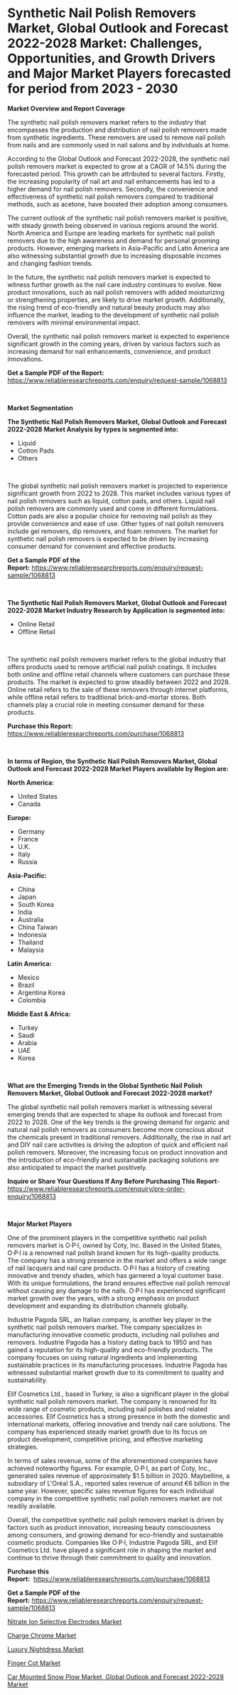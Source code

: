 <p><h1>Synthetic Nail Polish Removers Market, Global Outlook and Forecast 2022-2028 Market: Challenges, Opportunities, and Growth Drivers and Major Market Players forecasted for period from 2023 - 2030</h1></p><p><strong>Market Overview and Report Coverage</strong></p>
<p><p>The synthetic nail polish removers market refers to the industry that encompasses the production and distribution of nail polish removers made from synthetic ingredients. These removers are used to remove nail polish from nails and are commonly used in nail salons and by individuals at home.</p><p>According to the Global Outlook and Forecast 2022-2028, the synthetic nail polish removers market is expected to grow at a CAGR of 14.5% during the forecasted period. This growth can be attributed to several factors. Firstly, the increasing popularity of nail art and nail enhancements has led to a higher demand for nail polish removers. Secondly, the convenience and effectiveness of synthetic nail polish removers compared to traditional methods, such as acetone, have boosted their adoption among consumers.</p><p>The current outlook of the synthetic nail polish removers market is positive, with steady growth being observed in various regions around the world. North America and Europe are leading markets for synthetic nail polish removers due to the high awareness and demand for personal grooming products. However, emerging markets in Asia-Pacific and Latin America are also witnessing substantial growth due to increasing disposable incomes and changing fashion trends.</p><p>In the future, the synthetic nail polish removers market is expected to witness further growth as the nail care industry continues to evolve. New product innovations, such as nail polish removers with added moisturizing or strengthening properties, are likely to drive market growth. Additionally, the rising trend of eco-friendly and natural beauty products may also influence the market, leading to the development of synthetic nail polish removers with minimal environmental impact.</p><p>Overall, the synthetic nail polish removers market is expected to experience significant growth in the coming years, driven by various factors such as increasing demand for nail enhancements, convenience, and product innovations.</p></p>
<p><strong>Get a Sample PDF of the Report:</strong> <a href="https://www.reliableresearchreports.com/enquiry/request-sample/1068813">https://www.reliableresearchreports.com/enquiry/request-sample/1068813</a></p>
<p>&nbsp;</p>
<p><strong>Market Segmentation</strong></p>
<p><strong>The Synthetic Nail Polish Removers Market, Global Outlook and Forecast 2022-2028 Market Analysis by types is segmented into:</strong></p>
<p><ul><li>Liquid</li><li>Cotton Pads</li><li>Others</li></ul></p>
<p>&nbsp;</p>
<p><p>The global synthetic nail polish removers market is projected to experience significant growth from 2022 to 2028. This market includes various types of nail polish removers such as liquid, cotton pads, and others. Liquid nail polish removers are commonly used and come in different formulations. Cotton pads are also a popular choice for removing nail polish as they provide convenience and ease of use. Other types of nail polish removers include gel removers, dip removers, and foam removers. The market for synthetic nail polish removers is expected to be driven by increasing consumer demand for convenient and effective products.</p></p>
<p><strong>Get a Sample PDF of the Report:</strong>&nbsp;<a href="https://www.reliableresearchreports.com/enquiry/request-sample/1068813">https://www.reliableresearchreports.com/enquiry/request-sample/1068813</a></p>
<p>&nbsp;</p>
<p><strong>The Synthetic Nail Polish Removers Market, Global Outlook and Forecast 2022-2028 Market Industry Research by Application is segmented into:</strong></p>
<p><ul><li>Online Retail</li><li>Offline Retail</li></ul></p>
<p>&nbsp;</p>
<p><p>The synthetic nail polish removers market refers to the global industry that offers products used to remove artificial nail polish coatings. It includes both online and offline retail channels where customers can purchase these products. The market is expected to grow steadily between 2022 and 2028. Online retail refers to the sale of these removers through internet platforms, while offline retail refers to traditional brick-and-mortar stores. Both channels play a crucial role in meeting consumer demand for these products.</p></p>
<p><strong>Purchase this Report:</strong>&nbsp; <a href="https://www.reliableresearchreports.com/purchase/1068813">https://www.reliableresearchreports.com/purchase/1068813</a></p>
<p>&nbsp;</p>
<p><strong>In terms of Region, the Synthetic Nail Polish Removers Market, Global Outlook and Forecast 2022-2028 Market Players available by Region are:</strong></p>
<p>
    <p> <strong> North America: </strong>
        <ul>
            <li>United States</li>
            <li>Canada</li>
        </ul>
        </p> 
    <p> <strong> Europe: </strong>
        <ul>
            <li>Germany</li>
            <li>France</li>
            <li>U.K.</li>
            <li>Italy</li>
            <li>Russia</li>
        </ul>
        </p> 
    <p> <strong> Asia-Pacific: </strong>
        <ul>
            <li>China</li>
            <li>Japan</li>
            <li>South Korea</li>
            <li>India</li>
            <li>Australia</li>
            <li>China Taiwan</li>
            <li>Indonesia</li>
            <li>Thailand</li>
            <li>Malaysia</li>
        </ul>
        </p> 
    <p> <strong> Latin America: </strong>
        <ul>
            <li>Mexico</li>
            <li>Brazil</li>
            <li>Argentina Korea</li>
            <li>Colombia</li>
        </ul>
        </p> 
    <p> <strong> Middle East & Africa: </strong>
        <ul>
            <li>Turkey</li>
            <li>Saudi</li>
            <li>Arabia</li>
            <li>UAE</li>
            <li>Korea</li>
        </ul>
    </p>
    </p>
<p>&nbsp;</p>
<p><strong>What are the Emerging Trends in the Global Synthetic Nail Polish Removers Market, Global Outlook and Forecast 2022-2028 market?</strong></p>
<p><p>The global synthetic nail polish removers market is witnessing several emerging trends that are expected to shape its outlook and forecast from 2022 to 2028. One of the key trends is the growing demand for organic and natural nail polish removers as consumers become more conscious about the chemicals present in traditional removers. Additionally, the rise in nail art and DIY nail care activities is driving the adoption of quick and efficient nail polish removers. Moreover, the increasing focus on product innovation and the introduction of eco-friendly and sustainable packaging solutions are also anticipated to impact the market positively.</p></p>
<p><strong>Inquire or Share Your Questions If Any Before Purchasing This Report</strong>- <a href="https://www.reliableresearchreports.com/enquiry/pre-order-enquiry/1068813">https://www.reliableresearchreports.com/enquiry/pre-order-enquiry/1068813</a></p>
<p>&nbsp;</p>
<p><strong>Major Market Players</strong></p>
<p><p>One of the prominent players in the competitive synthetic nail polish removers market is O·P·I, owned by Coty, Inc. Based in the United States, O·P·I is a renowned nail polish brand known for its high-quality products. The company has a strong presence in the market and offers a wide range of nail lacquers and nail care products. O·P·I has a history of creating innovative and trendy shades, which has garnered a loyal customer base. With its unique formulations, the brand ensures effective nail polish removal without causing any damage to the nails. O·P·I has experienced significant market growth over the years, with a strong emphasis on product development and expanding its distribution channels globally.</p><p>Industrie Pagoda SRL, an Italian company, is another key player in the synthetic nail polish removers market. The company specializes in manufacturing innovative cosmetic products, including nail polishes and removers. Industrie Pagoda has a history dating back to 1950 and has gained a reputation for its high-quality and eco-friendly products. The company focuses on using natural ingredients and implementing sustainable practices in its manufacturing processes. Industrie Pagoda has witnessed substantial market growth due to its commitment to quality and sustainability.</p><p>Elif Cosmetics Ltd., based in Turkey, is also a significant player in the global synthetic nail polish removers market. The company is renowned for its wide range of cosmetic products, including nail polishes and related accessories. Elif Cosmetics has a strong presence in both the domestic and international markets, offering innovative and trendy nail care solutions. The company has experienced steady market growth due to its focus on product development, competitive pricing, and effective marketing strategies.</p><p>In terms of sales revenue, some of the aforementioned companies have achieved noteworthy figures. For example, O·P·I, as part of Coty, Inc., generated sales revenue of approximately $1.5 billion in 2020. Maybelline, a subsidiary of L'Oréal S.A., reported sales revenue of around €6 billion in the same year. However, specific sales revenue figures for each individual company in the competitive synthetic nail polish removers market are not readily available.</p><p>Overall, the competitive synthetic nail polish removers market is driven by factors such as product innovation, increasing beauty consciousness among consumers, and growing demand for eco-friendly and sustainable cosmetic products. Companies like O·P·I, Industrie Pagoda SRL, and Elif Cosmetics Ltd. have played a significant role in shaping the market and continue to thrive through their commitment to quality and innovation.</p></p>
<p><strong>Purchase this Report:</strong>&nbsp;&nbsp;<a href="https://www.reliableresearchreports.com/purchase/1068813">https://www.reliableresearchreports.com/purchase/1068813</a></p>
<p></p>
<p><strong>Get a Sample PDF of the Report:</strong>&nbsp;<a href="https://www.reliableresearchreports.com/enquiry/request-sample/1068813">https://www.reliableresearchreports.com/enquiry/request-sample/1068813</a></p>
<p><p><a href="https://www.reportprime.com/nitrate-ion-selective-electrodes-r3415">Nitrate Ion Selective Electrodes Market</a></p><p><a href="https://medium.com/@catherinemartinez15/charge-chrome-market-size-growth-forecast-2023-2030-35607ee1b841">Charge Chrome Market</a></p><p><a href="https://www.linkedin.com/pulse/luxury-nightdress-market-share-amp-new-trends-analysis-xbjqe/">Luxury Nightdress Market</a></p><p><a href="https://www.linkedin.com/pulse/finger-cot-market-size-share-global-analysis-report-2023-ya2ne/">Finger Cot Market</a></p><p><a href="https://github.com/GroverBarry/Market-Research-Report-List-1/blob/main/car-mounted-snow-plow-market-global-outlook-and-forecast-2022-2028-market.md">Car Mounted Snow Plow Market, Global Outlook and Forecast 2022-2028 Market</a></p></p>